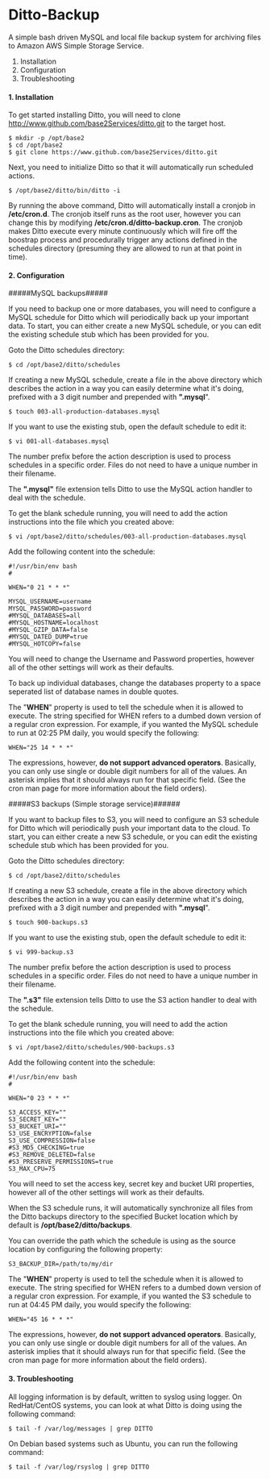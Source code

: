 # Ditto-Backup #
A simple bash driven MySQL and local file backup system for archiving files to Amazon AWS Simple Storage Service.

1. Installation
2. Configuration
3. Troubleshooting

#### 1. Installation ####
To get started installing Ditto, you will need to clone <http://www.github.com/base2Services/ditto.git>  to the target host.

	$ mkdir -p /opt/base2
	$ cd /opt/base2
	$ git clone https://www.github.com/base2Services/ditto.git

Next, you need to initialize Ditto so that it will automatically run scheduled actions.

	$ /opt/base2/ditto/bin/ditto -i

By running the above command, Ditto will automatically install a cronjob in **/etc/cron.d**. The cronjob itself runs as the root user, however you can change this by modifying **/etc/cron.d/ditto-backup.cron**. The cronjob makes Ditto execute every minute continuously which will fire off the boostrap process and procedurally trigger any actions defined in the schedules directory (presuming they are allowed to run at that point in time).

#### 2. Configuration ####

#####MySQL backups#####

If you need to backup one or more databases, you will need to configure a MySQL schedule for Ditto which will periodically back up your important data. To start, you can either create a new MySQL schedule, or you can edit the existing schedule stub which has been provided for you.

Goto the Ditto schedules directory:

	$ cd /opt/base2/ditto/schedules
	
If creating a new MySQL schedule, create a file in the above directory which describes the action in a way you can easily determine what it's doing, prefixed with a 3 digit number and prepended with **".mysql**".

	$ touch 003-all-production-databases.mysql
	
If you want to use the existing stub, open the default schedule to edit it:

	$ vi 001-all-databases.mysql
	
The number prefix before the action description is used to process schedules in a specific order. Files do not need to have a unique number in their filename.

The **".mysql"** file extension tells Ditto to use the MySQL action handler to deal with the schedule.

To get the blank schedule running, you will need to add the action instructions into the file which you created above:

	$ vi /opt/base2/ditto/schedules/003-all-production-databases.mysql
	
Add the following content into the schedule:

	#!/usr/bin/env bash
	#

	WHEN="0 21 * * *"

	MYSQL_USERNAME=username
	MYSQL_PASSWORD=password
	#MYSQL_DATABASES=all
	#MYSQL_HOSTNAME=localhost
	#MYSQL_GZIP_DATA=false
	#MYSQL_DATED_DUMP=true
	#MYSQL_HOTCOPY=false

You will need to change the Username and Password properties, however all of the other settings will work as their defaults.

To back up individual databases, change the databases property to a space seperated list of database names in double quotes.

The "**WHEN**" property is used to tell the schedule when it is allowed to execute. The string specified for WHEN refers to a dumbed down version of a regular cron expression. For example, if you wanted the MySQL schedule to run at 02:25 PM daily, you would specify the following:

	WHEN="25 14 * * *"
	
The expressions, however, **do not support advanced operators**. Basically, you can only use single or double digit numbers for all of the values. An asterisk implies that it should always run for that specific field. (See the cron man page for more information about the field orders).

#####S3 backups (Simple storage service)######

If you want to backup files to S3, you will need to configure an S3 schedule for Ditto which will periodically push your important data to the cloud. To start, you can either create a new S3 schedule, or you can edit the existing schedule stub which has been provided for you.

Goto the Ditto schedules directory:

	$ cd /opt/base2/ditto/schedules

If creating a new S3 schedule, create a file in the above directory which describes the action in a way you can easily determine what it's doing, prefixed with a 3 digit number and prepended with **".mysql**".
	
	$ touch 900-backups.s3
	
If you want to use the existing stub, open the default schedule to edit it:

	$ vi 999-backup.s3
	
The number prefix before the action description is used to process schedules in a specific order. Files do not need to have a unique number in their filename.

The **".s3"** file extension tells Ditto to use the S3 action handler to deal with the schedule.

To get the blank schedule running, you will need to add the action instructions into the file which you created above:

	$ vi /opt/base2/ditto/schedules/900-backups.s3
	
Add the following content into the schedule:

	#!/usr/bin/env bash
	#

	WHEN="0 23 * * *"
	
	S3_ACCESS_KEY=""
	S3_SECRET_KEY=""
	S3_BUCKET_URI=""
	S3_USE_ENCRYPTION=false
	S3_USE_COMPRESSION=false
	#S3_MD5_CHECKING=true
	#S3_REMOVE_DELETED=false
	#S3_PRESERVE_PERMISSIONS=true
	S3_MAX_CPU=75

You will need to set the access key, secret key and bucket URI properties, however all of the other settings will work as their defaults.

When the S3 schedule runs, it will automatically synchronize all files from the Ditto backups directory to the specified Bucket location which by default is **/opt/base2/ditto/backups**.

You can override the path which the schedule is using as the source location by configuring the following property:

	S3_BACKUP_DIR=/path/to/my/dir

The "**WHEN**" property is used to tell the schedule when it is allowed to execute. The string specified for WHEN refers to a dumbed down version of a regular cron expression. For example, if you wanted the S3 schedule to run at 04:45 PM daily, you would specify the following:

	WHEN="45 16 * * *"
	
The expressions, however, **do not support advanced operators**. Basically, you can only use single or double digit numbers for all of the values. An asterisk implies that it should always run for that specific field. (See the cron man page for more information about the field orders).

#### 3. Troubleshooting ####

All logging information is by default, written to syslog using logger. On RedHat/CentOS systems, you can look at what Ditto is doing using the following command:

	$ tail -f /var/log/messages | grep DITTO
	
On Debian based systems such as Ubuntu, you can run the following command:

	$ tail -f /var/log/rsyslog | grep DITTO